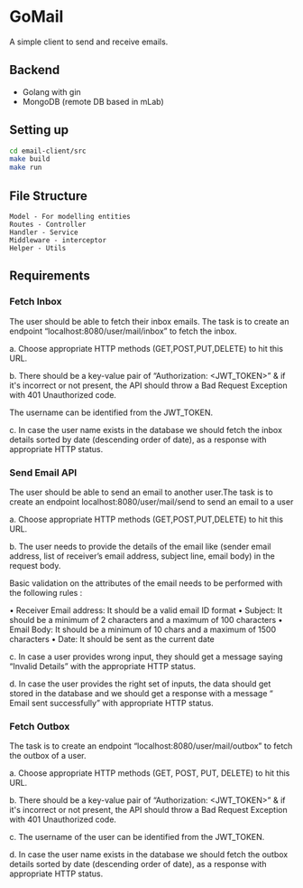 # GoMail
A simple client to send and receive emails.

## Backend
* Golang with gin
* MongoDB (remote DB based in mLab)

## Setting up
```bash
cd email-client/src
make build
make run
```

## File Structure
```
Model - For modelling entities
Routes - Controller
Handler - Service
Middleware - interceptor
Helper - Utils
```

## Requirements
### Fetch Inbox

The user should be able to fetch their inbox emails. The task is to create an endpoint “localhost:8080/user/mail/inbox” to fetch the inbox.

 

a. Choose appropriate HTTP methods (GET,POST,PUT,DELETE) to hit this URL.

 

b. There should be a key-value pair of “Authorization: <JWT_TOKEN>” & if it's incorrect or not present, the API should throw a Bad Request Exception with 401 Unauthorized code.

The username can be identified from the JWT_TOKEN.

 

c. In case the user name exists in the database we should fetch the inbox details sorted by date (descending order of date), as a response with appropriate HTTP status.

### Send Email API

The user should be able to send an email to another user.The task is to create an endpoint localhost:8080/user/mail/send to send an email to a user

 

a. Choose appropriate HTTP methods (GET,POST,PUT,DELETE) to hit this URL.

b. The user needs to provide the details of the email like (sender email address, list of receiver’s email address, subject line, email body) in the request body.

 

Basic validation on the attributes of the email needs to be performed with the following rules :

• Receiver Email address: It should be a valid email ID format
• Subject: It should be a minimum of 2 characters and a maximum of 100 characters
• Email Body: It should be a minimum of 10 chars and a maximum of 1500 characters
• Date: It should be sent as the current date
 

c. In case a user provides wrong input, they should get a message saying “Invalid Details” with the appropriate HTTP status.

 

d. In case the user provides the right set of inputs, the data should get stored in the database and we should get a response with a message “ Email sent successfully” with appropriate HTTP status.

### Fetch Outbox

The task is to create an endpoint “localhost:8080/user/mail/outbox” to fetch the outbox of a user.

 

a. Choose appropriate HTTP methods (GET, POST, PUT, DELETE) to hit this URL.

 

b. There should be a key-value pair of “Authorization: <JWT_TOKEN>” & if it's incorrect or not present, the API should throw a Bad Request Exception with 401 Unauthorized code.

 

c. The username of the user can be identified from the JWT_TOKEN.

 

d. In case the user name exists in the database we should fetch the outbox details sorted by date (descending order of date), as a response with appropriate HTTP status.